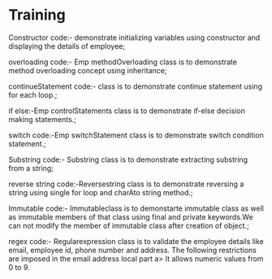 # Training
Constructor code:- demonstrate initializing variables using constructor and displaying the details of employee;

overloading code:- Emp methodOverloading class is to demonstrate method overloading concept using inheritance;

continueStatement code:- class is to demonstrate continue statement using for each loop.;

if else:-Emp controlStatements class is to demonstrate if-else decision making statements.;

switch code:-Emp switchStatement class is to demonstrate switch condition statement.;

Substring code:- Substring class is to demonstrate extracting substring from a string;

reverse string code:-Reversestring class is to demonstrate reversing a string using single for loop and charAto string method.;

Immutable code:- Immutableclass is to demonstarte immutable class as well as immutable members of that class using final and private keywords.We can not modify the member of immutable class after creation of object.;

regex code:-  Regularexpression class is to validate the employee details like email, employee id, phone number and address. The following restrictions are imposed in the email address local part a> It allows numeric values from 0 to 9.


